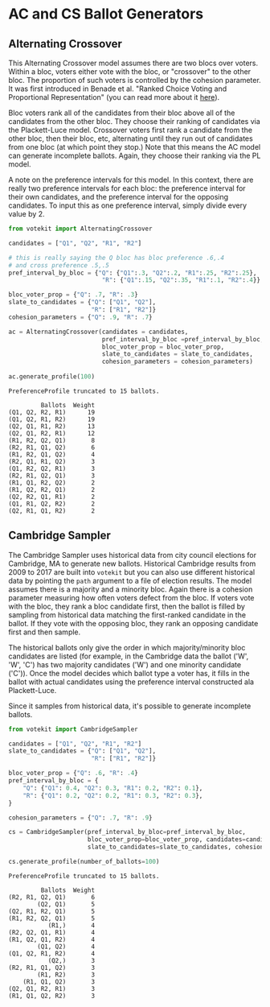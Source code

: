 # AC and CS Ballot Generators

## Alternating Crossover

 This Alternating Crossover model assumes there are two blocs over voters. Within a bloc, voters either vote with the bloc, or "crossover" to the other bloc. The proportion of such voters is controlled by the cohesion parameter. It was first introduced in Benade et al. "Ranked Choice Voting and Proportional Representation" (you can read more about it [here](https://ssrn.com/abstract=3778021)).

Bloc voters rank all of the candidates from their bloc above all of the candidates from the other bloc. They choose their ranking of candidates via the Plackett-Luce model. Crossover voters first rank a candidate from the other bloc, then their bloc, etc, alternating until they run out of candidates from one bloc (at which point they stop.) Note that this means the AC model can generate incomplete ballots. Again, they choose their ranking via the PL model. 

A note on the preference intervals for this model. In this context, there are really two preference intervals for each bloc: the preference interval for their own candidates, and the preference interval for the opposing candidates. To input this as one preference interval, simply divide every value by 2.


```python
from votekit import AlternatingCrossover

candidates = ["Q1", "Q2", "R1", "R2"]

# this is really saying the Q bloc has bloc preference .6,.4
# and cross preference .5,.5
pref_interval_by_bloc = {"Q": {"Q1":.3, "Q2":.2, "R1":.25, "R2":.25},
                          "R": {"Q1":.15, "Q2":.35, "R1":.1, "R2":.4}}

bloc_voter_prop = {"Q": .7, "R": .3}
slate_to_candidates = {"Q": ["Q1", "Q2"],
                       "R": ["R1", "R2"]}
cohesion_parameters = {"Q": .9, "R": .7}

ac = AlternatingCrossover(candidates = candidates,
                          pref_interval_by_bloc =pref_interval_by_bloc,
                          bloc_voter_prop = bloc_voter_prop,
                          slate_to_candidates = slate_to_candidates,
                          cohesion_parameters = cohesion_parameters)
                        
ac.generate_profile(100)
```

    PreferenceProfile truncated to 15 ballots.

             Ballots  Weight
    (Q1, Q2, R2, R1)      19
    (Q1, Q2, R1, R2)      19
    (Q2, Q1, R1, R2)      13
    (Q2, Q1, R2, R1)      12
    (R1, R2, Q2, Q1)       8
    (R2, R1, Q1, Q2)       6
    (R1, R2, Q1, Q2)       4
    (R2, Q1, R1, Q2)       3
    (Q1, R2, Q2, R1)       3
    (R2, R1, Q2, Q1)       3
    (R1, Q1, R2, Q2)       2
    (R1, Q2, R2, Q1)       2
    (Q2, R2, Q1, R1)       2
    (Q1, R1, Q2, R2)       2
    (Q2, R1, Q1, R2)       2



## Cambridge Sampler

The Cambridge Sampler uses historical data from city council elections for Cambridge, MA to generate new ballots. Historical Cambridge results from 2009 to 2017 are built into `votekit` but you can also use different historical data by  pointing the `path` argument to a file of election results. The model assumes there is a majority and a minority bloc. Again there is a cohesion parameter measuring how often voters defect from the bloc. If voters vote with the bloc, they rank a bloc candidate first, then the ballot is filled by sampling from historical data matching the first-ranked candidate in the ballot. If they vote with the opposing bloc, they rank an opposing candidate first and then sample.

The historical ballots only give the order in which majority/minority bloc candidates are listed (for example, in the Cambridge data the ballot ('W', 'W', 'C') has two majority candidates ('W') and one minority candidate ('C')).
Once the model decides which ballot type a voter has, it fills in the ballot with actual candidates using the preference interval constructed ala Plackett-Luce.

Since it samples from historical data, it's possible to generate incomplete ballots.


```python
from votekit import CambridgeSampler

candidates = ["Q1", "Q2", "R1", "R2"]
slate_to_candidates = {"Q": ["Q1", "Q2"],
                       "R": ["R1", "R2"]}

bloc_voter_prop = {"Q": .6, "R": .4}
pref_interval_by_bloc = {
    "Q": {"Q1": 0.4, "Q2": 0.3, "R1": 0.2, "R2": 0.1},
    "R": {"Q1": 0.2, "Q2": 0.2, "R1": 0.3, "R2": 0.3},
}

cohesion_parameters = {"Q": .7, "R": .9}

cs = CambridgeSampler(pref_interval_by_bloc=pref_interval_by_bloc,
                      bloc_voter_prop=bloc_voter_prop, candidates=candidates,
                      slate_to_candidates=slate_to_candidates, cohesion_parameters=cohesion_parameters)

cs.generate_profile(number_of_ballots=100)
```



    PreferenceProfile truncated to 15 ballots.

             Ballots  Weight
    (R2, R1, Q2, Q1)       6
            (Q2, Q1)       5
    (Q2, R1, R2, Q1)       5
    (R1, R2, Q2, Q1)       5
               (R1,)       4
    (R2, Q2, Q1, R1)       4
    (R1, Q2, Q1, R2)       4
            (Q1, Q2)       4
    (Q1, Q2, R1, R2)       4
               (Q2,)       3
    (R2, R1, Q1, Q2)       3
            (R1, R2)       3
        (R1, Q1, Q2)       3
    (Q2, Q1, R2, R1)       3
    (R1, Q1, Q2, R2)       3



